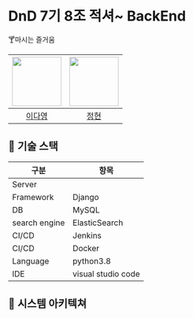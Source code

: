 # DnD 7기 8조 적셔~ BackEnd
🍸마시는 즐거움   

| [<img src="https://github.com/youngDaLee.png" width="100">](https://github.com/youngDaLee) | [<img src="https://github.com/dvlops87.png" width="100">](https://github.com/dvlops87) |
| :--------: | :--------: |
| [이다영](https://github.com/youngDaLee) | [정현](https://github.com/dvlops87) |


## 🍹 기술 스택
|구분|항목|
|---|---|
|Server||
|Framework|Django|
|DB|MySQL|
|search engine|ElasticSearch|
|CI/CD|Jenkins|
|CI/CD|Docker|
|Language|python3.8|
|IDE|visual studio code|

## 🥃 시스템 아키텍쳐
